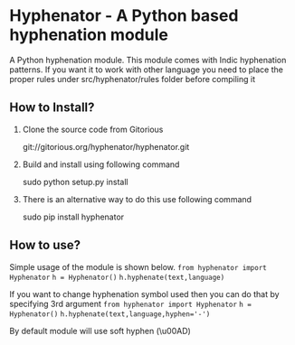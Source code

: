 Hyphenator - A Python based hyphenation module
==================================================
A Python hyphenation module. This module comes with Indic hyphenation
patterns. If you want it to work with other language you need to place
the proper rules under src/hyphenator/rules folder before compiling it

How to Install?
---------------
1. Clone the source code from Gitorious

    git://gitorious.org/hyphenator/hyphenator.git
    
2. Build and install using following command

    sudo python setup.py install
    
3. There is an alternative way to do this use following command

    sudo pip install hyphenator
    
How to use?
---------------
Simple usage of the module is shown below.
`from hyphenator import Hyphenator`
`h = Hyphenator()`
`h.hyphenate(text,language)`

If you want to change hyphenation symbol used then you can do that
by specifying 3rd argument
`from hyphenator import Hyphenator`
`h = Hyphenator()`
`h.hyphenate(text,language,hyphen='-')`

By default module will use soft hyphen (\u00AD)



